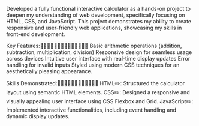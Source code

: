 Developed a fully functional interactive calculator as a hands-on project to deepen my understanding of web development, 
specifically focusing on HTML, CSS, and JavaScript. 
This project demonstrates my ability to create responsive and user-friendly web applications, showcasing my skills in front-end development.

Key Features:👨‍💻👨‍💻👨‍💻👨‍💻👨‍💻👨‍💻👨‍💻
Basic arithmetic operations (addition, subtraction, multiplication, division)
Responsive design for seamless usage across devices
Intuitive user interface with real-time display updates
Error handling for invalid inputs
Styled using modern CSS techniques for an aesthetically pleasing appearance.

Skills Demonstrated:👨‍💻👨‍💻👨‍💻👨‍💻👨‍💻👨‍💻
HTML✏️: Structured the calculator layout using semantic HTML elements.
CSS✏️: Designed a responsive and visually appealing user interface using CSS Flexbox and Grid.
JavaScript✏️: Implemented interactive functionalities, including event handling and dynamic display updates.
